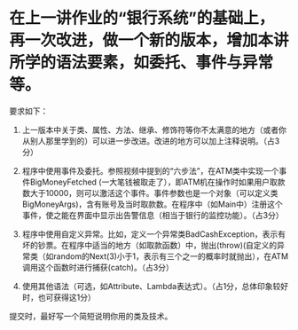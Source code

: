 # 在上一讲作业的“银行系统”的基础上，再一次改进，做一个新的版本，增加本讲所学的语法要素，如委托、事件与异常等。

要求如下：

1. 上一版本中关于类、属性、方法、继承、修饰符等你不太满意的地方（或者你从别人那里学到的）可以进一步改进。改进的地方可以加上注释说明。（占3分）

2. 程序中使用事件及委托。参照视频中提到的“六步法”，在ATM类中实现一个事件BigMoneyFetched (一大笔钱被取走了），即ATM机在操作时如果用户取款数大于10000，则可以激活这个事件。事件参数也是一个对象（可以定义类BigMoneyArgs)，含有账号及当时取款数。在程序中（如Main中）注册这个事件，使之能在界面中显示出告警信息（相当于银行的监控功能）。（占3分）

3. 程序中使用自定义异常。比如，定义一个异常类BadCashException，表示有坏的钞票。在程序中适当的地方（如取款函数）中，抛出(throw)(自定义的异常类（如random的Next(3)小于1，表示有三个之一的概率时就抛出），在ATM调用这个函数时进行捕获(catch)。（占3分）

4. 使用其他语法（可选，如Attribute、Lambda表达式）。（占1分，总体印象较好时，也可获得这1分）

提交时，最好写一个简短说明你用的类及技术。

